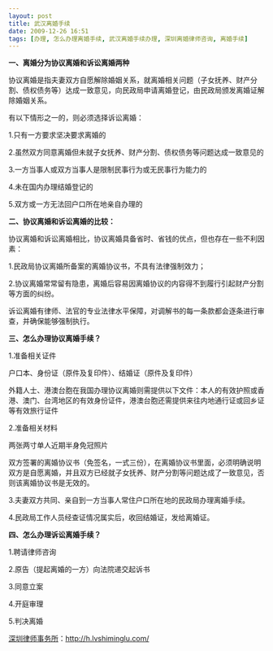 ```yaml
---
layout: post
title: 武汉离婚手续
date: 2009-12-26 16:51
tags: [办理, 怎么办理离婚手续, 武汉离婚手续办理, 深圳离婚律师咨询, 离婚手续]
---
```

<strong>一、离婚分为协议离婚和诉讼离婚两种</strong>

协议离婚是指夫妻双方自愿解除婚姻关系，就离婚相关问题（子女抚养、财产分割、债权债务等）达成一致意见，向民政局申请离婚登记，由民政局颁发离婚证解除婚姻关系。

有以下情形之一的，则必须选择诉讼离婚：

1.只有一方要求坚决要求离婚的

2.虽然双方同意离婚但未就子女抚养、财产分割、债权债务等问题达成一致意见的

3.一方当事人或双方当事人是限制民事行为或无民事行为能力的

4.未在国内办理结婚登记的

5.双方或一方无法回户口所在地亲自办理的

<strong>二、协议离婚和诉讼离婚的比较：</strong>

协议离婚和诉讼离婚相比，协议离婚具备省时、省钱的优点，但也存在一些不利因素：

1.民政局协议离婚所备案的离婚协议书，不具有法律强制效力；

2.协议离婚常常留有隐患，离婚后容易因离婚协议的内容得不到履行引起财产分割等方面的纠纷。

诉讼离婚有律师、法官的专业法律水平保障，对调解书的每一条款都会逐条进行审查，并确保能够强制执行。

<strong>三、怎么办理协议离婚手续？</strong>

1.准备相关证件

户口本、身份证（原件及复印件）、结婚证（原件及复印件）

外籍人士、港澳台胞在我国办理协议离婚则需提供以下文件：本人的有效护照或香港、澳门、台湾地区的有效身份证件，港澳台胞还需提供来往内地通行证或回乡证等有效旅行证件

2.准备相关材料

两张两寸单人近期半身免冠照片

双方签署的离婚协议书（免签名，一式三份），在离婚协议书里面，必须明确说明双方是自愿离婚，并且双方已经就子女抚养、财产分割等问题达成了一致意见，否则该离婚协议书是无效的。

3.夫妻双方共同、亲自到一方当事人常住户口所在地的民政局办理离婚手续。

4.民政局工作人员经查证情况属实后，收回结婚证，发给离婚证。

<strong>四、怎么办理诉讼离婚手续？</strong>

1.聘请律师咨询

2.原告（提起离婚的一方）向法院递交起诉书

3.同意立案

4.开庭审理

5.判决离婚

<a href="http://h.lvshiminglu.com/">深圳律师事务所</a>：<a href="http://h.lvshiminglu.com/">http://h.lvshiminglu.com/</a>

